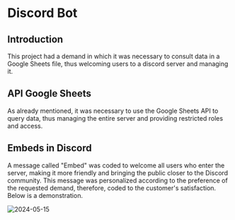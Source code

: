 # Discord Bot #

## Introduction ##
This project had a demand in which it was necessary to consult data in a Google Sheets file, thus welcoming users to a discord server and managing it.

## API Google Sheets ##
As already mentioned, it was necessary to use the Google Sheets API to query data, thus managing the entire server and providing restricted roles and access.

## Embeds in Discord ##
A message called "Embed" was coded to welcome all users who enter the server, making it more friendly and bringing the public closer to the Discord community. This message was personalized according to the preference of the requested demand, therefore, coded to the customer's satisfaction. Below is a demonstration.

![2024-05-15](https://github.com/Victor-Watanabe/BotDiscord/assets/153777940/3719e1a7-e1ba-4572-bf93-401d94ce314f)
